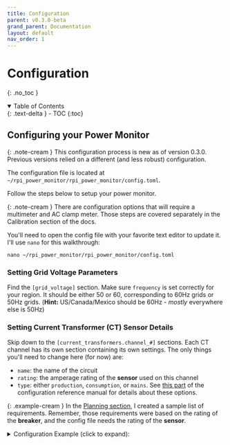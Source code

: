```yaml
---
title: Configuration
parent: v0.3.0-beta
grand_parent: Documentation
layout: default
nav_order: 1
---
```


# Configuration
{: .no_toc }

<details open markdown="block">
<summary>Table of Contents</summary>
{: .text-delta }
- TOC
{:toc}
</details>

## Configuring your Power Monitor

{: .note-cream }
This configuration process is new as of version 0.3.0. Previous versions relied on a different (and less robust) configuration.

The configuration file is located at `~/rpi_power_monitor/rpi_power_monitor/config.toml`.

Follow the steps below to setup your power monitor.

{: .note-cream }
There are configuration options that will require a multimeter and AC clamp meter. Those steps are covered separately in the Calibration section of the docs.

You'll need to open the config file with your favorite text editor to update it.  I'll use `nano` for this walkthrough:

    nano ~/rpi_power_monitor/rpi_power_monitor/config.toml

### Setting Grid Voltage Parameters

Find the `[grid_voltage]` section.  Make sure `frequency` is set correctly for your region. It should be either 50 or 60, corresponding to 60Hz grids or 50Hz grids. (**Hint:** US/Canada/Mexico should be 60Hz - _mostly_ everywhere else is 50Hz)

### Setting Current Transformer (CT) Sensor Details
Skip down to the `[current_transformers.channel_#]` sections.  Each CT channel has its own section containing its own settings.  The only things you'll need to change here (for now) are:

* `name`: the name of the circuit
* `rating`: the amperage rating of the **sensor** used on this channel
* `type`: either `production`, `consumption`, or `mains`. See [this part](configuration#type) of the configuration reference manual for details about these options.

{: .example-cream }
In the [Planning section](/docs/general/create-your-plan#planning), I created a sample list of requirements. Remember, those requirements were based on the rating of the **breaker**, and the config file needs the rating of the **sensor**.

<details markdown="block">
<summary>Configuration Example (click to expand):</summary>
```
[current_transformers.channel_1]
name = 'Main #1'
rating = 200
type = 'mains'
two_pole = false
enabled = true
calibration = 1.0
watts_cutoff_threshold = 0
reversed = false

[current_transformers.channel_2]
name = 'Main #2'
rating = 200
type = 'mains'
two_pole = false
enabled = true
calibration = 1.0
watts_cutoff_threshold = 0
reversed = false

[current_transformers.channel_3]
name = 'Solar'
rating = 100
type = 'production'
two_pole = true
enabled = true
calibration = 1.0
watts_cutoff_threshold = 0
reversed = false

[current_transformers.channel_4]
name = 'AC Unit'
rating = 30
type = 'consumption'
two_pole = true
enabled = true
calibration = 1.0
watts_cutoff_threshold = 0
reversed = false

[current_transformers.channel_5]
name = 'Master Bedroom'
rating = 20
type = 'consumption'
two_pole = false
enabled = true
calibration = 1.0
watts_cutoff_threshold = 0
reversed = false

[current_transformers.channel_6]
name = 'EV Charger'
rating = 60
type = 'consumption'
two_pole = true
enabled = true
calibration = 1.0
watts_cutoff_threshold = 0
reversed = false
```
</details>


> When finished making changes, press `Ctrl-x`, then `y` to save and close the config file.

### Enabling Automatic Backups

An automatic backup script is included with this project, as of v0.3.0. It will backup your configuration and all of the power monitor data to an external USB flash drive. To use it, follow the steps below to update the power monitor config with the USB device name, and enable the scheduled cron job.

{: .note-aqua }
When the backup runs, it will stop the power monitor service. This is to reduce the demand on the database and help the backup complete as quickly as possible. Once the backup is done, the power monitor service will be restarted automatically.

Connect your USB flash drive to one of the Pi's USB ports, and run the following command:

    sudo fdisk -l | grep "/dev/sd*"

Find the partition number for your flash drive, which should look like `/dev/sda1` or `/dev/sdb1`.

In `config.toml`, set `backup_device` equal to what you found above for your device name and partition number:

<details markdown="block">
<summary>Example (click to expand):</summary>
    [backups]
    backup_device = '/dev/sda1'
</details>

Now that the backup script knows where to put your backups, enable the job from root's crontab:

    sudo crontab -e -u root

If prompted, select option 1 to use Nano.  Then, uncomment (remove the `#` at the front) the existing line:

    0 0 * * 0 python3 /home/pi/rpi_power_monitor/rpi_power_monitor/backup.py

Save and close the file with `Ctrl-x`, then `y`.

The backup will run every Sunday at midnight.  Feel free to adjust the cron scheduling parameters if you want the backup to run more or less often.


---

# Configuration Reference Manual

See below for detailed information on each of the settings in the configuration file.

## [general]

<h3 id="name" class='config-value'><a class="anchor-heading" href="#name" aria-labelledby="name"></a>name</h3>

Represents the name of your power monitor. This value will be used to tag all entries in InfluxDB.  This is useful if you have a centralized InfluDB server and multiple power monitors all logging to the same server, because it allows you to distinguish which data points are coming from which power monitor.


## [data_retention]

TBD

## [database]

<h3 id="host" class='config-value'><a class="anchor-heading" href="#host" aria-labelledby="host"></a>host</h3>

The IPv4 address or URL of your InfluxDB server.  See [Advanced Usage](advanced-usage) for details on setting up a remote InfluxDB instance.

> Default: `localhost`

<h3 id="port" class='config-value'><a class="anchor-heading" href="#port" aria-labelledby="port"></a>port</h3>

The port number for your InfluxDB server. 

> Default: 8086

<h3 id="username" class='config-value'><a class="anchor-heading" href="#username" aria-labelledby="username"></a>username</h3>

The username for your InfluxDB instance. By default, InfluxDB (versions <=1.8.x) do not have default credentials.  If you have not specifically setup credentials, you can leave this as-is.

<h3 id="password" class='config-value'><a class="anchor-heading" href="#password" aria-labelledby="password"></a>password</h3>

The password for your InfluxDB instance. By default, InfluxDB (versions <=1.8.x) do not have default credentials.  If you have not specifically setup credentials, you can leave this as-is.


<h3 id="database_name" class='config-value'><a class="anchor-heading" href="#database_name" aria-labelledby="database_name"></a>database_name</h3>

The name of your InfluxDB database.

> Default: `power_monitor`

## [grid_voltage]

<h3 id="grid_voltage" class='config-value'><a class="anchor-heading" href="#grid_voltage" aria-labelledby="grid_voltage"></a>grid_voltage</h3>

The grid voltage, as measured by your multimeter at the outlet.

<h3 id="ac_transformer_output_voltage" class='config-value'><a class="anchor-heading" href="#ac_transformer_output_voltage" aria-labelledby="ac_transformer_output_voltage"></a>ac_transformer_output_voltage</h3>

The output voltage of your AC transformer, as measured by your multimeter.

{: .note-aqua }
Do not use the label on your AC transformer - you must take a measurement with a multimeter. This is because transformers often put out higher voltages when there's no load on them.


## [current_transformers.channel_#]

<h3 id="name" class='config-value'><a class="anchor-heading" href="#name" aria-labelledby="name"></a>name</h3>

The circuit name, or appliance name, that the channel is measuring.

<h3 id="rating" class='config-value'><a class="anchor-heading" href="#rating" aria-labelledby="rating"></a>rating</h3>

The rating of the **sensor** used for this channel, in Amperes. This should be a numerical value - do not include the "A".

<h3 id="type" class='config-value'><a class="anchor-heading" href="#type" aria-labelledby="type"></a>type</h3>

The type description of the power being monitored. It must be one of the following:

* `production` : The sensor is monitoring the AC output of a solar inverter, generator, wind turbine, or other source of power production.
* `consumption` : The sensor is monitoring a circuit or appliance that consumes power.  
* `mains` : The sensor is monitoring one of (or the) panel's main feed.

{: .note-aqua }
These types are used in the software to calculate your net power. It is important to use the proper type description for each channel when setting up whole home monitoring.

<h3 id="two_pole" class='config-value'><a class="anchor-heading" href="#two_pole" aria-labelledby="two_pole"></a>two_pole</h3>

If the sensor is measuring a single leg of a two-pole breaker, set this to `true`. Otherwise, leave it as `false`.  By setting this to true, the measurements from the sensor will be doubled.  If you are using a sensor on each leg of a two-pole circuit, leave both values as false since you're directly measuring both legs (and don't need to double the measurement).

> Default: false

<h3 id="enabled" class='config-value'><a class="anchor-heading" href="#enabled" aria-labelledby="enabled"></a>enabled</h3>

Enables or disables the channel. Disabling a channel will speed up your per-channel sampling rate.

> Default: true

<h3 id="calibration" class='config-value'><a class="anchor-heading" href="#calibration" aria-labelledby="calibration"></a>calibration</h3>

A constant value used to align the amperage measurement from a sensor to your calibration source. For example, if your handheld AC clamp meter is measuring 5.7A, and the sensor is measuring a higher value of 6.5A, the sensor value needs to be reduced.  To get the value, divide the correct value (5.7) by what the power monitor is reporting (6.5). So, `5.7 / 6.5 = 0.8769`.  So, you'd use `0.8769` as the value for calibration for this channel.

> Default: 1.0

<h3 id="watts_cutoff_threshold" class='config-value'><a class="anchor-heading" href="#watts_cutoff_threshold" aria-labelledby="watts_cutoff_threshold"></a>watts_cutoff_threshold</h3>

This is a software-based filter to help remove very low power noise.  The value you enter here will be the absolute minimum value the power monitor will require in order to save the calculation to the database.  For example, if you set this to `2`, the power monitor will ignore all readings for this channel until they are above 2 Watts.  When data falls below this threshold, the power monitor will hardcode the reading to 0 for power, current, and power factor (PF).

The power monitor will ignore the sign of the power measurement (aka, the absolute value) when comparing the measurement to the cutoff threshold. So, with a `watts_cutoff_threshold` of 1.0, a measurement of -100 Watts will not be ignored, but a measurement of -0.25W will be ignored.

Leave the value at 0 to disable this feature.

> Default: 0

<h3 id="reversed" class='config-value'><a class="anchor-heading" href="#reversed" aria-labelledby="reversed"></a>reversed</h3>

When set to `true`, this setting will negate the readings for this channel. If the channel is reading negative when it is supposed to be reading positive, or vice versa, set this to `true`.

> Default: `false`

## [backups]

<h3 id="backup_device" class='config-value'><a class="anchor-heading" href="#backup_device" aria-labelledby="backup_device"></a>backup_device</h3>

This should be the full path to the partition on your removable device.  To find the partition, connect your already-formatted USB drive, then run the following command:

    sudo fdisk -l | grep "/dev/sd*"

<details open markdown="block">
<summary>Sample Output:</summary>
```
Disk /dev/sda: 28.64 GiB, 30752000000 bytes, 60062500 sectors
/dev/sda1  *     2048 60061695 60059648 28.6G  c W95 FAT32 (LBA)
```
</details>

With the sample output above, the value for `backup_device` should be `/dev/sda1`.

<h3 id="folder_name" class='config-value'><a class="anchor-heading" href="#folder_name" aria-labelledby="folder_name"></a>folder_name</h3>
The name of the folder that will be created on your USB drive to hold the backups.

<h3 id="mount_path" class='config-value'><a class="anchor-heading" href="#mount_path" aria-labelledby="mount_path"></a>mount_path</h3>
The path that your USB drive will be mounted to on your local filesystem. You won't need to change this unless you are already using `/media/backups` on your Raspberry Pi (and even then, you still shouldn't have to).

<h3 id="backup_count" class='config-value'><a class="anchor-heading" href="#backup_count" aria-labelledby="backup_count"></a>backup_count</h3>
The number of backups to keep on the flash drive. The backup utility will automatically remove old backups when the total count of backup files on your USB drive exceeds this limit.